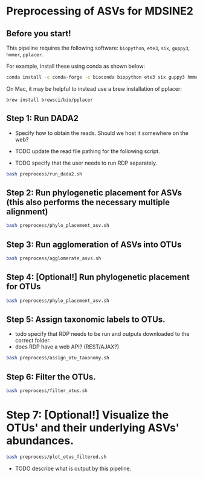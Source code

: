 # Preprocessing of ASVs for MDSINE2

## Before you start!

This pipeline requires the following software: 
`biopython`, `ete3`, `six`, `guppy3`, `hmmer`, `pplacer`.

For example, install these using conda as shown below:

```bash
conda install -c conda-forge -c bioconda biopython ete3 six guppy3 hmmer pplacer
```

On Mac, it may be helpful to instead use a brew installation of pplacer:

```
brew install brewsci/bio/pplacer
```

## Step 1: Run DADA2

- Specify how to obtain the reads. Should we host it somewhere on the web?

- TODO update the read file pathing for the following script.
- TODO specify that the user needs to run RDP separately.

```bash
bash preprocess/run_dada2.sh
```


## Step 2: Run phylogenetic placement for ASVs (this also performs the necessary multiple alignment)

```bash
bash preprocess/phylo_placement_asv.sh
```


## Step 3: Run agglomeration of ASVs into OTUs

```bash
bash preprocess/agglomerate_asvs.sh
```


## Step 4: [Optional!] Run phylogenetic placement for OTUs

```bash
bash preprocess/phylo_placement_asv.sh
```


## Step 5: Assign taxonomic labels to OTUs.

- todo specify that RDP needs to be run and outputs downloaded to the correct folder.
- does RDP have a web API? (REST/AJAX?)

```bash
bash preprocess/assign_otu_taxonomy.sh
```


## Step 6: Filter the OTUs.

```bash
bash preprocess/filter_otus.sh
```


# Step 7: [Optional!] Visualize the OTUs' and their underlying ASVs' abundances.

```bash
bash preprocess/plot_otus_filtered.sh
```

- TODO describe what is output by this pipeline.
